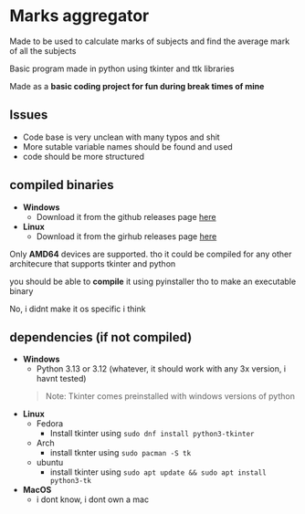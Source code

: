 # Marks aggregator

Made to be used to calculate marks of subjects and find the average mark of all the subjects

Basic program made in python using tkinter and ttk libraries

Made as a **basic coding project for fun during break times of mine**

## Issues
- Code base is very unclean with many typos and shit
- More sutable variable names should be found and used
- code should be more structured

## compiled binaries
- **Windows**
    - Download it from the github releases page [here](https://github.com/randomidiot2887/basic-mark-aggregator-program-python-tkinter/releases/tag/version-1.0.1)
- **Linux**
    - Download it from the girhub releases page [here](https://github.com/randomidiot2887/basic-mark-aggregator-program-python-tkinter/edit/main/readme.md)

Only **AMD64** devices are supported. tho it could be compiled for any other architecure that supports tkinter and python

you should be able to **compile** it using pyinstaller tho to make an executable binary

No, i didnt make it os specific i think

## dependencies (if not compiled)
- **Windows**
    - Python 3.13 or 3.12 (whatever, it should work with any 3x version, i havnt tested)
    > Note: Tkinter comes preinstalled with windows versions of python
- **Linux**
    - Fedora
        - Install tkinter using `sudo dnf install python3-tkinter`
    - Arch
        - install tknter using `sudo pacman -S tk`
    - ubuntu
        - install tkinter using `sudo apt update && sudo apt install python3-tk`
- **MacOS**
    - i dont know, i dont own a mac



